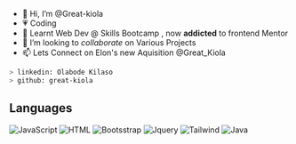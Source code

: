 - 👋 Hi, I’m @Great-kiola
- 💗 Coding
- 🌱 Learnt Web Dev @ Skills Bootcamp , now **addicted** to frontend Mentor
- 💞️ I’m looking to *collaborate* on Various Projects
- 📫 Lets Connect on Elon's new Aquisition @Great_Kiola

````bash
> linkedin: Olabode Kilaso
> github: great-kiola
````

## Languages
![JavaScript](https://img.shields.io/badge/JavaScript-323330?style=for-the-badge&logo=javascript&logoColor=F7DF1E) ![HTML](https://img.shields.io/badge/HTML-239120?style=for-the-badge&logo=html5&logoColor=white) ![Bootsstrap](https://img.shields.io/badge/Bootstrap-563D7C?style=for-the-badge&logo=bootstrap&logoColor=white) ![Jquery](https://img.shields.io/badge/jQuery-0769AD?style=for-the-badge&logo=jquery&logoColor=white) ![Tailwind](https://img.shields.io/badge/Tailwind_CSS-38B2AC?style=for-the-badge&logo=tailwind-css&logoColor=white) ![Java](https://img.shields.io/badge/Java_CSS-38B2AC?style=for-the-badge&logo=java-css&logoColor=white)



<!-- ## ⚡ My Streak
[![GitHub Streak](https://streak-stats.demolab.com/?user=Great-kiola&theme=transparent&hide_border=true)](https://git.io/streak-stats) -->
